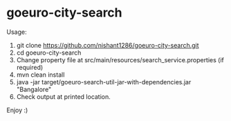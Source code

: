 # goeuro-city-search
Usage: <br/>
1. git clone https://github.com/nishant1286/goeuro-city-search.git <br/>
2. cd goeuro-city-search<br/>
3. Change property file at src/main/resources/search_service.properties (if required)<br/>
4. mvn clean install <br/>
5. java -jar target/goeuro-search-util-jar-with-dependencies.jar "Bangalore" <br/>
6. Check output at printed location.<br/>

Enjoy :)
